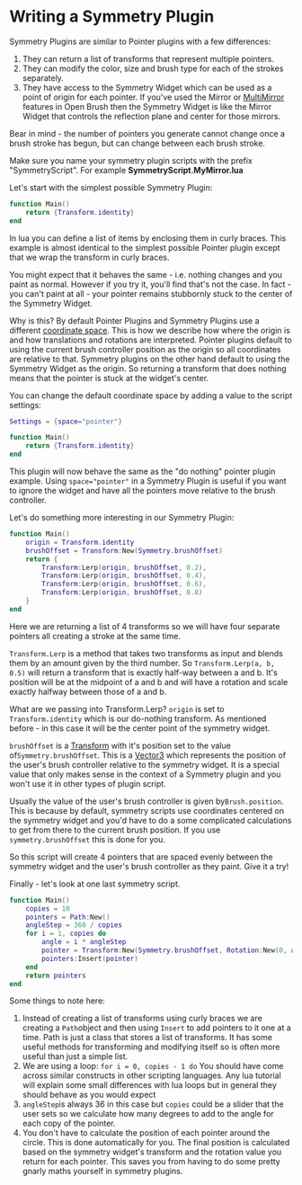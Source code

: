 # Writing a Symmetry Plugin

Symmetry Plugins are similar to Pointer plugins with a few differences:

1. They can return a list of transforms that represent multiple pointers.
2. They can modify the color, size and brush type for each of the strokes separately.
3. They have access to the Symmetry Widget which can be used as a point of origin for each pointer. If you've used the Mirror or [MultiMirror](../../old-or-completed-feature-builds/multi-mirror.md) features in Open Brush then the Symmetry Widget is like the Mirror Widget that controls the reflection plane and center for those mirrors.

Bear in mind - the number of pointers you generate cannot change once a brush stroke has begun, but can change between each brush stroke.

Make sure you name your symmetry plugin scripts with the prefix "SymmetryScript". For example **SymmetryScript.MyMirror.lua**

Let's start with the simplest possible Symmetry Plugin:

```lua
function Main()
    return {Transform.identity}
end
```

In lua you can define a list of items by enclosing them in curly braces. This example is almost identical to the simplest possible Pointer plugin except that we wrap the transform in curly braces.&#x20;

You might expect that it behaves the same - i.e. nothing changes and you paint as normal. However if you try it, you'll find that's not the case. In fact - you can't paint at all - your pointer remains stubbornly stuck to the center of the Symmetry Widget.

Why is this? By default Pointer Plugins and Symmetry Plugins use a different [coordinate space](./#coordinate-spaces). This is how we describe how where the origin is and how translations and rotations are interpreted. Pointer plugins default to using the current brush controller position as the origin so all coordinates are relative to that. Symmetry plugins on the other hand default to using the Symmetry Widget as the origin. So returning a transform that does nothing means that the pointer is stuck at the widget's center.

You can change the default coordinate space by adding a value to the script settings:

```lua
Settings = {space="pointer"}

function Main()
    return {Transform.identity}
end
```

This plugin will now behave the same as the "do nothing" pointer plugin example. Using `space="pointer"` in a Symmetry Plugin is useful if you want to ignore the widget and have all the pointers move relative to the brush controller.

Let's do something more interesting in our Symmetry Plugin:

```lua
function Main()
    origin = Transform.identity
    brushOffset = Transform:New(Symmetry.brushOffset)
    return {
        Transform:Lerp(origin, brushOffset, 0.2),
        Transform:Lerp(origin, brushOffset, 0.4),
        Transform:Lerp(origin, brushOffset, 0.6),
        Transform:Lerp(origin, brushOffset, 0.8)
    }
end
```

Here we are returning a list of 4 transforms so we will have four separate pointers all creating a stroke at the same time.

`Transform.Lerp` is a method that takes two transforms as input and blends them by an amount given by the third number. So `Transform.Lerp(a, b, 0.5)` will return a transform that is exactly half-way between a and b. It's position will be at the midpoint of a and b and will have a rotation and scale exactly halfway between those of a and b.

What are we passing into Transform.Lerp? `origin` is set to `Transform.identity` which is our do-nothing transform. As mentioned before - in this case it will be the center point of the symmetry widget.

`brushOffset` is a [Transform](../plugin-api-scripting-reference/transform.md) with it's position set to the value of`Symmetry.brushOffset`. This is a [Vector3](../plugin-api-scripting-reference/vector3.md) which represents the position of the user's brush controller relative to the symmetry widget. It is a special value that only makes sense in the context of a Symmetry plugin and you won't use it in other types of plugin script.

Usually the value of the user's brush controller is given by`Brush.position`. This is because by default, symmetry scripts use coordinates centered on the symmetry widget and you'd have to do a some complicated calculations to get from there to the current brush position. If you use `symmetry.brushOffset` this is done for you.

So this script will create 4 pointers that are spaced evenly between the symmetry widget and the user's brush controller as they paint. Give it a try!

Finally - let's look at one last symmetry script.

```lua
function Main()
    copies = 10
    pointers = Path:New()
    angleStep = 360 / copies 
    for i = 1, copies do
        angle = i * angleStep
        pointer = Transform:New(Symmetry.brushOffset, Rotation:New(0, angle, 0))
        pointers:Insert(pointer)
    end
    return pointers
end
```

Some things to note here:

1. Instead of creating a list of transforms using curly braces we are creating a `Path`object and then using `Insert` to add pointers to it one at a time. Path is just a class that stores a list of transforms. It has some useful methods for transforming and modifying itself so is often more useful than just a simple list.
2. We are using a loop: `for i = 0, copies - 1 do` You should have come across similar constructs in other scripting languages. Any lua tutorial will explain some small differences with lua loops but in general they should behave as you would expect
3. `angleStep`is always 36 in this case but `copies` could be a slider that the user sets so we calculate how many degrees to add to the angle for each copy of the pointer.
4. You don't have to calculate the position of each pointer around the circle. This is done automatically for you. The final position is calculated based on the symmetry widget's transform and the rotation value you return for each pointer. This saves you from having to do some pretty gnarly maths yourself in symmetry plugins.
